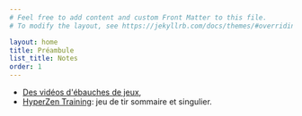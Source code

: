 ```yaml
---
# Feel free to add content and custom Front Matter to this file.
# To modify the layout, see https://jekyllrb.com/docs/themes/#overriding-theme-defaults

layout: home
title: Préambule
list_title: Notes
order: 1
---
```


* [Des vidéos d'ébauches de jeux](https://www.youtube.com/user/ZoobTheElement),
* [HyperZen Training](https://store.steampowered.com/app/884160/HyperZen_Training/): jeu de tir sommaire et singulier.
